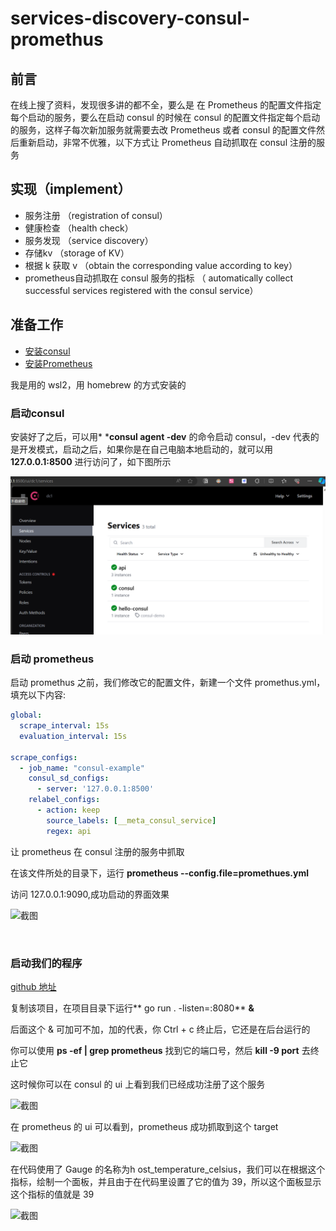 # services-discovery-consul-promethus

## 前言

在线上搜了资料，发现很多讲的都不全，要么是 在 Prometheus 的配置文件指定每个启动的服务，要么在启动 consul 的时候在 consul 的配置文件指定每个启动的服务，这样子每次新加服务就需要去改 Prometheus 或者 consul 的配置文件然后重新启动，非常不优雅，以下方式让 Prometheus 自动抓取在 consul 注册的服务

## 实现（implement）

- 服务注册 （registration of consul）
- 健康检查 （health check）
- 服务发现 （service discovery）
- 存储kv （storage of KV）
- 根据 k 获取 v （obtain the corresponding value according to key）
- prometheus自动抓取在 consul 服务的指标 （ automatically collect successful services registered with the consul service）

## 准备工作

- [安装consul ](https://developer.hashicorp.com/consul/install?product_intent=consul)
- [安装Prometheus](https://prometheus.io/download/)

我是用的 wsl2，用 homebrew 的方式安装的

### 启动consul

安装好了之后，可以用* ***consul agent -dev** 的命令启动 consul，-dev 代表的是开发模式，启动之后，如果你是在自己电脑本地启动的，就可以用 **127.0.0.1:8500** 进行访问了，如下图所示

![截图](img/2fa06c789341c86fd68143e59f6f3549.png)

### 启动 prometheus

启动 promethus 之前，我们修改它的配置文件，新建一个文件 promethus.yml，填充以下内容:

```yml
global:
  scrape_interval: 15s
  evaluation_interval: 15s

scrape_configs:
  - job_name: "consul-example"
    consul_sd_configs:
      - server: '127.0.0.1:8500'
    relabel_configs:
      - action: keep
        source_labels: [__meta_consul_service]
        regex: api
```

让 prometheus 在 consul 注册的服务中抓取

在该文件所处的目录下，运行 **prometheus --config.file=promethues.yml**

访问 127.0.0.1:9090,成功启动的界面效果

![截图](img/28a3ec6aa3621242f6219a1e9dc27883)

<br/>

### 启动我们的程序

[github 地址](https://github.com/KingPuiWong/consul-sdk)

复制该项目，在项目目录下运行** go run . -listen=:8080**  **&**

后面这个 & 可加可不加，加的代表，你 Ctrl + c 终止后，它还是在后台运行的

你可以使用 **ps -ef | grep prometheus** 找到它的端口号，然后 **kill -9 port** 去终止它

这时候你可以在 consul 的 ui 上看到我们已经成功注册了这个服务

![截图](img/446399aa8bfbdcd35cb7359e5da599c1)

在 prometheus 的 ui 可以看到，prometheus 成功抓取到这个 target

![截图](img/6996fcd39424ae401580b592647c6235)

在代码使用了 Gauge 的名称为h ost_temperature_celsius，我们可以在根据这个指标，绘制一个面板，并且由于在代码里设置了它的值为 39，所以这个面板显示这个指标的值就是 39

![截图](img/18b4dc6e0265673505ff67913067ffb7)